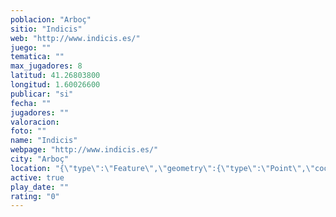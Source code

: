```yaml
---
poblacion: "Arboç"
sitio: "Indicis"
web: "http://www.indicis.es/"
juego: ""
tematica: ""
max_jugadores: 8
latitud: 41.26803800
longitud: 1.60026600
publicar: "si"
fecha: ""
jugadores: ""
valoracion: 
foto: ""
name: "Indicis"
webpage: "http://www.indicis.es/"
city: "Arboç"
location: "{\"type\":\"Feature\",\"geometry\":{\"type\":\"Point\",\"coordinates\":[41.268038,1.600266]}}"
active: true
play_date: ""
rating: "0"
---
```

